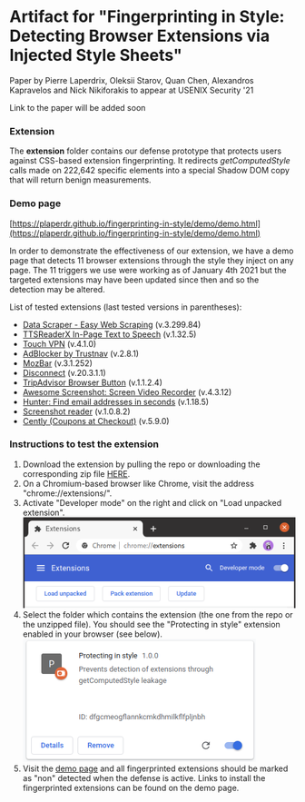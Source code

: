 
# Artifact for "Fingerprinting in Style: Detecting Browser Extensions via Injected Style Sheets"
Paper by Pierre Laperdrix, Oleksii Starov, Quan Chen, Alexandros Kapravelos and Nick Nikiforakis to appear at USENIX Security '21

Link to the paper will be added soon

### Extension
The **extension** folder contains our defense prototype that protects users against CSS-based extension fingerprinting.
It redirects _getComputedStyle_ calls made on 222,642 specific elements into a special Shadow DOM copy that will return benign measurements. 

### Demo page
[https://plaperdr.github.io/fingerprinting-in-style/demo/demo.html](https://plaperdr.github.io/fingerprinting-in-style/demo/demo.html)

In order to demonstrate the effectiveness of our extension, we have a demo page that detects 11 browser extensions through the style they inject on any page.
The 11 triggers we use were working as of January 4th 2021 but the targeted extensions may have been updated since then and so the detection may be altered. 

List of tested extensions (last tested versions in parentheses):
* [Data Scraper - Easy Web Scraping](https://chrome.google.com/webstore/detail/data-scraper-easy-web-scr/nndknepjnldbdbepjfgmncbggmopgden)
(v.3.299.84)
* [TTSReaderX In-Page Text to Speech](https://chrome.google.com/webstore/detail/ttsreaderx-in-page-text-t/pakknklefcjdhejnffafpeelofiekebg)
(v.1.32.5)
* [Touch VPN](https://chrome.google.com/webstore/detail/touch-vpn-secure-and-unli/bihmplhobchoageeokmgbdihknkjbknd)
(v.4.1.0)
* [AdBlocker by Trustnav](https://chrome.google.com/webstore/detail/adblocker-by-trustnav/dgbldpiollgaehnlegmfhioconikkjjh)
(v.2.8.1)
* [MozBar](https://chrome.google.com/webstore/detail/mozbar/eakacpaijcpapndcfffdgphdiccmpknp)
(v.3.1.252)
* [Disconnect](https://chrome.google.com/webstore/detail/disconnect/jeoacafpbcihiomhlakheieifhpjdfeo)
(v.20.3.1.1)
* [TripAdvisor Browser Button](https://chrome.google.com/webstore/detail/tripadvisor-browser-butto/oiekdmlabennjdpgimlcpmphdjphlcha)
(v.1.1.2.4)
* [Awesome Screenshot: Screen Video Recorder](https://chrome.google.com/webstore/detail/awesome-screenshot-screen/nlipoenfbbikpbjkfpfillcgkoblgpmj)
(v.4.3.12)
* [Hunter: Find email addresses in seconds](https://chrome.google.com/webstore/detail/hunter-find-email-address/hgmhmanijnjhaffoampdlllchpolkdnj)
(v.1.18.5)
* [Screenshot reader](https://chrome.google.com/webstore/detail/screenshot-reader/enfolipbjmnmleonhhebhalojdpcpdoo)
(v.1.0.8.2)
* [Cently (Coupons at Checkout)](https://chrome.google.com/webstore/detail/cently-coupons-at-checkou/kegphgaihkjoophpabchkmpaknehfamb)
(v.5.9.0)

### Instructions to test the extension
1. Download the extension by pulling the repo or downloading the corresponding zip file [HERE](https://github.com/plaperdr/fingerprinting-in-style/releases/download/1.0/fingerprinting-in-style-extension.zip).
2. On a Chromium-based browser like Chrome, visit the address "chrome://extensions/".
3. Activate "Developer mode" on the right and click on "Load unpacked extension".
![Extension page on Chrome](images/extension-ui.png)
4. Select the folder which contains the extension (the one from the repo or the unzipped file). 
You should see the "Protecting in style" extension enabled in your browser (see below).
![Extension enabled on Chrome](images/extension-activated.png)
5. Visit the [demo page](https://plaperdr.github.io/fingerprinting-in-style/demo/demo.html) and all fingerprinted extensions should be marked as "non" detected when the defense is active. 
Links to install the fingerprinted extensions can be found on the demo page.